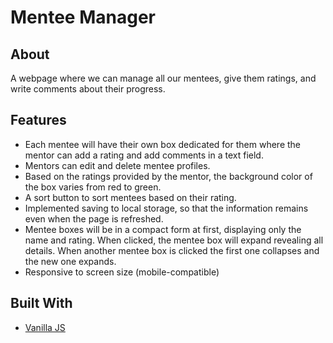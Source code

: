# Mentee Manager

## About
A webpage where we can manage all our mentees, give them ratings, and write comments about their progress.

## Features
* Each mentee will have their own box dedicated for them where the mentor can add a rating and add comments in a text field.
* Mentors can edit and delete mentee profiles.
* Based on the ratings provided by the mentor, the background color of the box varies from red to green.
* A sort button to sort mentees based on their rating.
* Implemented saving to local storage, so that the information remains even when the page is refreshed.
* Mentee boxes will be in a compact form at first, displaying only the name and rating. When clicked, the mentee box will expand revealing all details. When another mentee box is clicked the first one collapses and the new one expands.
* Responsive to screen size (mobile-compatible)

## Built With
* [Vanilla JS](http://vanilla-js.com/)